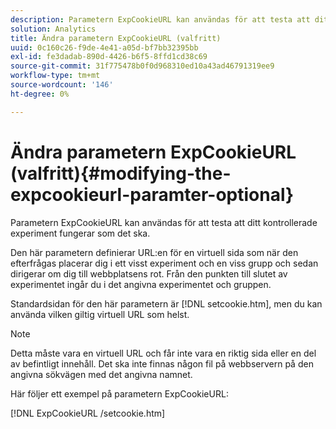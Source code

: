 ```yaml
---
description: Parametern ExpCookieURL kan användas för att testa att ditt kontrollerade experiment fungerar som det ska.
solution: Analytics
title: Ändra parametern ExpCookieURL (valfritt)
uuid: 0c160c26-f9de-4e41-a05d-bf7bb32395bb
exl-id: fe3dadab-890d-4426-b6f5-8ffd1cd38c69
source-git-commit: 31f775478b0f0d968310ed10a43ad46791319ee9
workflow-type: tm+mt
source-wordcount: '146'
ht-degree: 0%

---
```


# Ändra parametern ExpCookieURL (valfritt){#modifying-the-expcookieurl-paramter-optional}

Parametern ExpCookieURL kan användas för att testa att ditt kontrollerade experiment fungerar som det ska.

Den här parametern definierar URL:en för en virtuell sida som när den efterfrågas placerar dig i ett visst experiment och en viss grupp och sedan dirigerar om dig till webbplatsens rot. Från den punkten till slutet av experimentet ingår du i det angivna experimentet och gruppen.

Standardsidan för den här parametern är [!DNL setcookie.htm], men du kan använda vilken giltig virtuell URL som helst.

>[!NOTE]
>
>Detta måste vara en virtuell URL och får inte vara en riktig sida eller en del av befintligt innehåll. Det ska inte finnas någon fil på webbservern på den angivna sökvägen med det angivna namnet.

Här följer ett exempel på parametern ExpCookieURL:

[!DNL ExpCookieURL /setcookie.htm]
